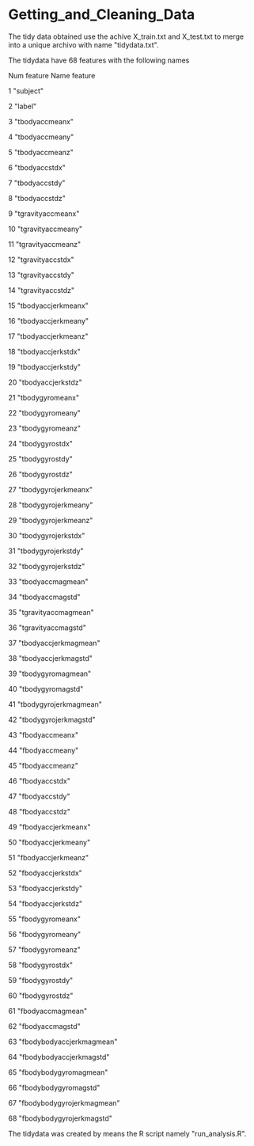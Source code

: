 # Getting_and_Cleaning_Data

The tidy data obtained use the achive X_train.txt and X_test.txt to merge into a unique archivo with name "tidydata.txt".

The tidydata have 68 features with the following names

Num feature	Name feature

1		"subject"

2		"label"

3		"tbodyaccmeanx"

4		"tbodyaccmeany"

5		"tbodyaccmeanz"

6		"tbodyaccstdx"

7		"tbodyaccstdy"

8		"tbodyaccstdz"     
       
9		"tgravityaccmeanx"

10		"tgravityaccmeany"

11		"tgravityaccmeanz"

12		"tgravityaccstdx"         

13		"tgravityaccstdy"

14		"tgravityaccstdz"

15		"tbodyaccjerkmeanx"

16		"tbodyaccjerkmeany"       

17		"tbodyaccjerkmeanz"

18		"tbodyaccjerkstdx"

19		"tbodyaccjerkstdy"

20		"tbodyaccjerkstdz"        

21		"tbodygyromeanx"

22		"tbodygyromeany"

23		"tbodygyromeanz"

24		"tbodygyrostdx"           

25		"tbodygyrostdy"

26		"tbodygyrostdz"

27		"tbodygyrojerkmeanx"

28		"tbodygyrojerkmeany"      

29		"tbodygyrojerkmeanz"

30		"tbodygyrojerkstdx"

31		"tbodygyrojerkstdy"

32		"tbodygyrojerkstdz"       

33		"tbodyaccmagmean"

34		"tbodyaccmagstd"

35		"tgravityaccmagmean"

36		"tgravityaccmagstd"

37		"tbodyaccjerkmagmean"

38		"tbodyaccjerkmagstd"

39		"tbodygyromagmean"

40		"tbodygyromagstd"         

41		"tbodygyrojerkmagmean"

42		"tbodygyrojerkmagstd"

43		"fbodyaccmeanx"

44		"fbodyaccmeany"           

45		"fbodyaccmeanz"

46		"fbodyaccstdx"

47		"fbodyaccstdy"

48		"fbodyaccstdz"            

49		"fbodyaccjerkmeanx"

50		"fbodyaccjerkmeany"

51		"fbodyaccjerkmeanz"

52		"fbodyaccjerkstdx"        

53		"fbodyaccjerkstdy"

54		"fbodyaccjerkstdz"

55		"fbodygyromeanx"

56		"fbodygyromeany"          

57		"fbodygyromeanz"

58		"fbodygyrostdx"

59		"fbodygyrostdy"

60		"fbodygyrostdz"           

61		"fbodyaccmagmean"

62		"fbodyaccmagstd"

63		"fbodybodyaccjerkmagmean"

64		"fbodybodyaccjerkmagstd"  

65		"fbodybodygyromagmean"

66		"fbodybodygyromagstd"

67		"fbodybodygyrojerkmagmean"

68		"fbodybodygyrojerkmagstd"


The tidydata was created by means the R script namely "run_analysis.R".


